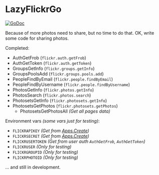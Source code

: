 LazyFlickrGo
============

[![GoDoc](https://godoc.org/github.com/toomore/lazyflickrgo?status.svg)](https://godoc.org/github.com/toomore/lazyflickrgo)

Because of more photos need to share, but no time to do that. OK, write some code for sharing photos.

Completed:
- AuthGetFrob (`flickr.auth.getFrob`)
- AuthGetToken (`flickr.auth.getToken`)
- GroupsGetInfo (`flickr.groups.getInfo`)
- GroupsPoolsAdd (`flickr.groups.pools.add`)
- PeopleFindByEmail (`flickr.people.findByEmail`)
- PeopleFindByUsername (`flickr.people.findByUsername`)
- PhotosGetInfo (`flickr.photos.getInfo`)
- PhotosSearch (`flickr.photos.search`)
- PhotosetsGetInfo (`flickr.photosets.getInfo`)
- PhotosetsGetPhotos (`flickr.photosets.getPhotos`)
  - PhotosetsGetPhotosAll *(Get all pages data)*

Environment vars *(some vars just for testing)*:
- `FLICKRAPIKEY` *(Get from [Apps.Create](https://www.flickr.com/services/apps/create/))*
- `FLICKRSECRET` *(Get from [Apps.Create](https://www.flickr.com/services/apps/create/))*
- `FLICKRUSERTOKEN` *(Get from user auth `AuthGetFrob`, `AuthGetToken`)*
- `FLICKRUSER` *(Only for testing)*
- `FLICKRGROUPID` *(Only for testing)*
- `FLICKRPHOTOID` *(Only for testing)*

... and still in development.

